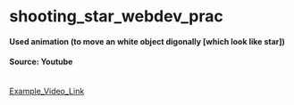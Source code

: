 # shooting_star_webdev_prac
<h4> Used animation (to move an white object digonally [which look like star])</h4>
<h4> <b> Source: </b> Youtube </h4>
<br>
<a href="https://drive.google.com/file/d/1vQIAILrbNl59cbYkeAJqroWkAi9W94b2/view" target="blank"> Example_Video_Link </a>
